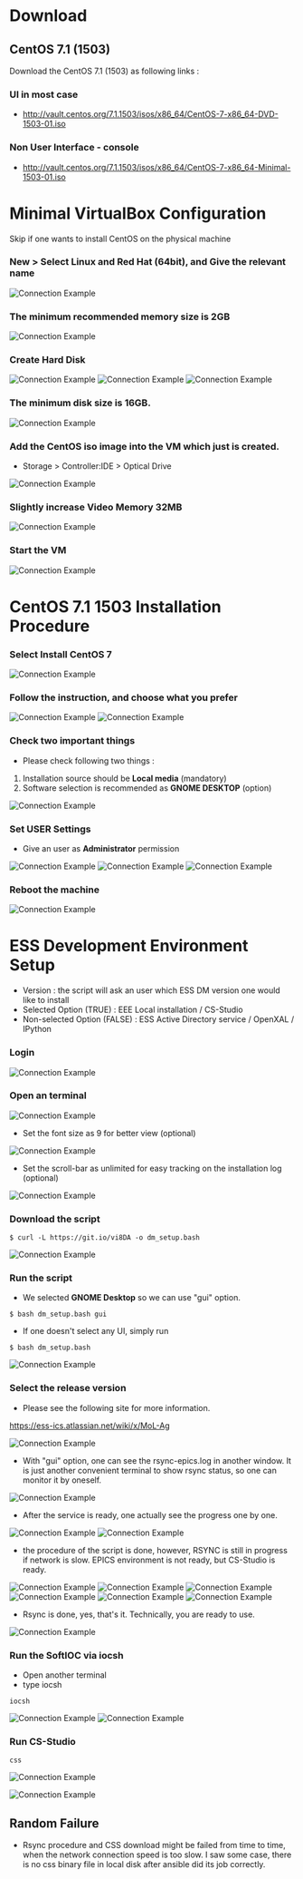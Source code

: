 # Download 

## CentOS 7.1 (1503)
Download the CentOS 7.1 (1503) as following links :

### UI in most case
* http://vault.centos.org/7.1.1503/isos/x86_64/CentOS-7-x86_64-DVD-1503-01.iso

### Non User Interface - console
* http://vault.centos.org/7.1.1503/isos/x86_64/CentOS-7-x86_64-Minimal-1503-01.iso


# Minimal VirtualBox Configuration

Skip if one wants to install CentOS on the physical machine

### New > Select **Linux** and **Red Hat (64bit)**, and Give the relevant name

![Connection Example](0.png)

### The minimum recommended memory size is 2GB

![Connection Example](1.png)

### Create Hard Disk 

![Connection Example](2.png)
![Connection Example](3.png)
![Connection Example](4.png)

### The minimum disk size is **16GB**. 

![Connection Example](5.png)

### Add the CentOS iso image into the VM which just is created.
* Storage > Controller:IDE > Optical Drive

![Connection Example](6.png)

### Slightly increase Video Memory 32MB

![Connection Example](7.png)

### Start the VM 

![Connection Example](8.png)

# CentOS 7.1 1503 Installation Procedure

### Select **Install CentOS 7**

![Connection Example](9.png)

### Follow the instruction, and choose what you prefer

![Connection Example](10.png)
![Connection Example](11.png)

### Check two important things

* Please check following two things :
1) Installation source should be **Local media** (mandatory)
2) Software selection is recommended as **GNOME DESKTOP** (option)

![Connection Example](12.png)

### Set USER Settings

* Give an user as **Administrator** permission

![Connection Example](13.png)
![Connection Example](14.png)
![Connection Example](15.png)

### Reboot the machine

![Connection Example](16.png)


# ESS Development Environment Setup

* Version : the script will ask an user which ESS DM version one would like to install
* Selected Option (TRUE) : EEE Local installation / CS-Studio 
* Non-selected Option (FALSE) : ESS Active Directory service / OpenXAL / IPython


### Login

![Connection Example](17.png)

### Open an terminal

![Connection Example](18.png)

* Set the font size as 9 for better view (optional)

![Connection Example](19.png)

* Set the scroll-bar as unlimited for easy tracking on the installation log (optional)

![Connection Example](20.png)


### Download the script

```
$ curl -L https://git.io/vi8DA -o dm_setup.bash
```

![Connection Example](21.png)

### Run the script

* We selected **GNOME Desktop** so we can use "gui" option.

```
$ bash dm_setup.bash gui
```

* If one doesn't select any UI, simply run 

```
$ bash dm_setup.bash
```

![Connection Example](22.png)


### Select the release version 

* Please see the following site for more information.

https://ess-ics.atlassian.net/wiki/x/MoL-Ag

![Connection Example](23.png)

* With "gui" option, one can see the rsync-epics.log in another window. It is just another convenient terminal to show rsync status, so one can monitor it by oneself. 

![Connection Example](24.png)

* After the service is ready, one actually see the progress one by one.

![Connection Example](25.png)
![Connection Example](26.png)

* the procedure of the script is done, however, RSYNC is still in progress if network is slow. EPICS environment is not ready, but CS-Studio is ready. 

![Connection Example](27.png)
![Connection Example](28.png)
![Connection Example](29.png)
![Connection Example](30.png)
![Connection Example](31.png)
![Connection Example](32.png)


* Rsync is done, yes, that's it. Technically, you are  ready to use.

![Connection Example](33.png)


### Run the SoftIOC via iocsh
* Open another terminal
* type iocsh
```
iocsh
```

![Connection Example](34.png)
![Connection Example](35.png)

### Run CS-Studio 
```
css
```

![Connection Example](36.png)

![Connection Example](37.png)


## Random Failure
* Rsync procedure and CSS download might be failed from time to time, when the network connection speed is too slow. I saw some case, there is no css binary file in local disk after ansible did its job correctly. 

